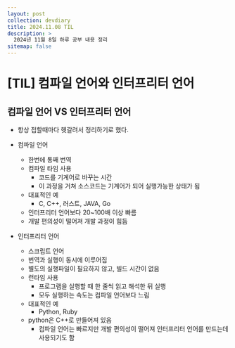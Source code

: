 ```yaml
---
layout: post
collection: devdiary
title: 2024.11.08 TIL
description: >
  2024년 11월 8일 하루 공부 내용 정리
sitemap: false
---
```


# [TIL] 컴파일 언어와 인터프리터 언어


## 컴파일 언어 VS 인터프리터 언어

- 항상 접할때마다 헷갈려서 정리하기로 했다.

- 컴파일 언어
    - 한번에 통째 번역
    - 컴파일 타임 사용
        - 코드를 기계어로 바꾸는 시간
        - 이 과정을 거쳐 소스코드는 기계어가 되어 실행가능한 상태가 됨
    - 대표적인 예
        - C, C++, 러스트, JAVA, Go
    - 인터프리터 언어보다 20~100배 이상 빠름
    - 개발 편의성이 떨어져 개발 과정이 힘듬

- 인터프리터 언어
    - 스크립트 언어
    - 번역과 실행이 동시에 이루어짐
    - 별도의 실행파일이 필요하지 않고, 빌드 시간이 없음
    - 런타임 사용
        - 프로그램을 실행할 때 한 줄씩 읽고 해석한 뒤 실행
        - 모두 실행하는 속도는 컴파일 언어보다 느림
    - 대표적인 예
        - Python, Ruby
    - python은 C++로 만들어져 있음
        - 컴파일 언어는 빠르지만 개발 편의성이 떨어져 인터프리터 언어를 만드는데 사용되기도 함